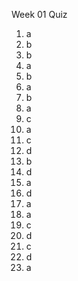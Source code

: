 
Week 01 Quiz

1. a
2. b
3. b
4. a
5. b
6. a
7. b
8. a
9. c
10. a
11. c
12. d
13. b
14. d
15. a
16. d
17. a
18. a
19. c
20. d
21. c
22. d
23. a

